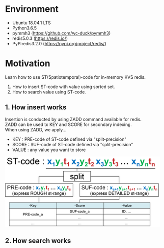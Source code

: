 # Environment  

- Ubuntu 18.04.1 LTS  
- Python3.6.5  
- pymmh3 (https://github.com/wc-duck/pymmh3)  
- redis5.0.3 (https://redis.io/)  
- PyPIredis3.2.0 (https://pypi.org/project/redis/)

# Motivation  

Learn how to use ST(Spatiotemporal)-code for in-memory KVS redis.  
1. How to insert ST-code with value using sorted set.  
2. How to search value using ST-code.  

## 1. How insert works  

Insertion is conducted by using ZADD command available for redis.  
ZADD can be used to KEY and SCORE for secondary indexing.  
When using ZADD, we apply...  
- KEY : PRE-code of ST-code defined via "split-precision"   
- SCORE : SUF-code of ST-code defined via "split-precision"  
- VALUE : any value you want to store  

<img src="https://github.com/sushi-boy/stcode-redisconf19/blob/master/img/insert.PNG" width="720">

## 2. How search works  
